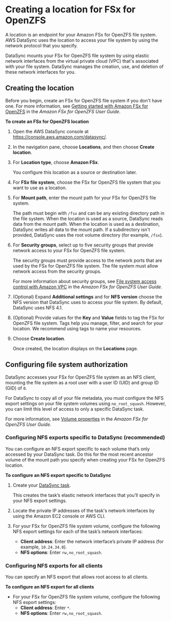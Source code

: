 # Creating a location for FSx for OpenZFS<a name="create-openzfs-location"></a>

A location is an endpoint for your Amazon FSx for OpenZFS file system\. AWS DataSync uses the location to access your file system by using the network protocol that you specify\.

DataSync mounts your FSx for OpenZFS file system by using elastic network interfaces from the virtual private cloud \(VPC\) that's associated with your file system\. DataSync manages the creation, use, and deletion of these network interfaces for you\. 

## Creating the location<a name="create-openzfs-location-console"></a>

Before you begin, create an FSx for OpenZFS file system if you don't have one\. For more information, see [Getting started with Amazon FSx for OpenZFS](https://docs.aws.amazon.com/fsx/latest/OpenZFSGuide/getting-started.html) in the *Amazon FSx for OpenZFS User Guide*\.

**To create an FSx for OpenZFS location**

1. Open the AWS DataSync console at [https://console\.aws\.amazon\.com/datasync/](https://console.aws.amazon.com/datasync/)\.

1. In the navigation pane, choose **Locations**, and then choose **Create location**\.

1. For **Location type**, choose **Amazon FSx**\.

   You configure this location as a source or destination later\. 

1. For **FSx file system**, choose the FSx for OpenZFS file system that you want to use as a location\. 

1. For **Mount path**, enter the mount path for your FSx for OpenZFS file system\. 

   The path must begin with `/fsx` and can be any existing directory path in the file system\. When the location is used as a source, DataSync reads data from the mount path\. When the location is used as a destination, DataSync writes all data to the mount path\. If a subdirectory isn't provided, DataSync uses the root volume directory \(for example, `/fsx`\)\.

1. For **Security groups**, select up to five security groups that provide network access to your FSx for OpenZFS file system\. 

   The security groups must provide access to the network ports that are used by the FSx for OpenZFS file system\. The file system must allow network access from the security groups\.

   For more information about security groups, see [File system access control with Amazon VPC](https://docs.aws.amazon.com/fsx/latest/OpenZFSGuide/limit-access-security-groups.html) in the *Amazon FSx for OpenZFS User Guide*\.

1. \(Optional\) Expand **Additional settings** and for **NFS version** choose the NFS version that DataSync uses to access your file system\. By default, DataSync uses NFS 4\.1\.

1. \(Optional\) Provide values for the **Key** and **Value** fields to tag the FSx for OpenZFS file system\. Tags help you manage, filter, and search for your location\. We recommend using tags to name your resources\. 

1. Choose **Create location**\.

   Once created, the location displays on the **Locations** page\.

## Configuring file system authorization<a name="configure-openzfs-authorization"></a>

DataSync accesses your FSx for OpenZFS file system as an NFS client, mounting the file system as a root user with a user ID \(UID\) and group ID \(GID\) of `0`\.

For DataSync to copy all of your file metadata, you must configure the NFS export settings on your file system volumes using `no_root_squash`\. However, you can limit this level of access to only a specific DataSync task\.

For more information, see [Volume properties](https://docs.aws.amazon.com/fsx/latest/OpenZFSGuide/managing-volumes.html#volume-properties) in the *Amazon FSx for OpenZFS User Guide*\.

### Configuring NFS exports specific to DataSync \(recommended\)<a name="configure-nfs-export-recommended"></a>

You can configure an NFS export specific to each volume that’s only accessed by your DataSync task\. Do this for the most recent ancestor volume of the mount path you specify when creating your FSx for OpenZFS location\.

**To configure an NFS export specific to DataSync**

1. Create your [DataSync task](working-with-tasks.md)\.

   This creates the task’s elastic network interfaces that you’ll specify in your NFS export settings\.

1. Locate the private IP addresses of the task's network interfaces by using the Amazon EC2 console or AWS CLI\.

1. For your FSx for OpenZFS file system volume, configure the following NFS export settings for each of the task’s network interfaces:
   + **Client address**: Enter the network interface’s private IP address \(for example, `10.24.34.0`\)\.
   + **NFS options**: Enter `rw,no_root_squash`\.

### Configuring NFS exports for all clients<a name="configure-nfs-export-general"></a>

You can specify an NFS export that allows root access to all clients\.

**To configure an NFS export for all clients**
+ For your FSx for OpenZFS file system volume, configure the following NFS export settings:
  + **Client address**: Enter `*`\.
  + **NFS options**: Enter `rw,no_root_squash`\.